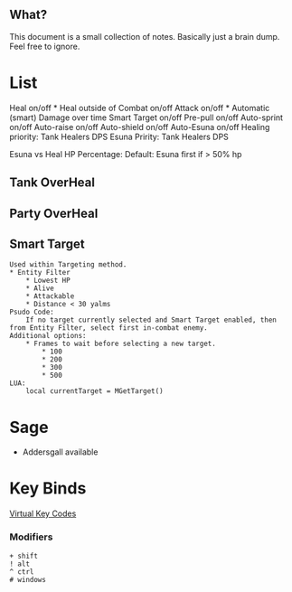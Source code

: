 ## What?
This document is a small collection of notes.
Basically just a brain dump. Feel free to ignore.

# List
Heal on/off
    * Heal outside of Combat on/off
Attack on/off
    * Automatic (smart) Damage over time
Smart Target on/off
Pre-pull on/off
Auto-sprint on/off
Auto-raise on/off
Auto-shield on/off
Auto-Esuna on/off
Healing priority:
    Tank
    Healers
    DPS
Esuna Pririty:
    Tank
    Healers
    DPS

Esuna vs Heal HP Percentage:
Default: Esuna first if > 50% hp



## Tank OverHeal

## Party OverHeal

## Smart Target
    Used within Targeting method.
    * Entity Filter
        * Lowest HP
        * Alive
        * Attackable
        * Distance < 30 yalms
    Psudo Code:
        If no target currently selected and Smart Target enabled, then from Entity Filter, select first in-combat enemy.
    Additional options:
        * Frames to wait before selecting a new target.
            * 100
            * 200
            * 300
            * 500
    LUA:
        local currentTarget = MGetTarget()
        
# Sage
* Addersgall available


# Key Binds
[Virtual Key Codes](https://cherrytree.at/misc/vk.htm)

### Modifiers
```
+ shift
! alt
^ ctrl
# windows
```